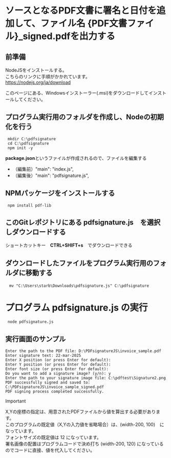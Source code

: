 # ソースとなるPDF文書に署名と日付を追加して、ファイル名 {PDF文書ファイル}_signed.pdfを出力する

## 前準備
 NodeJSをインストールする。　\
 こちらのリンクに手順がかかれています。\
 https://nodejs.org/ja/download

 このページにある、Windowsインストーラー(.msi)をダウンロードしてインストールしてください。
 
##  プログラム実行用のフォルダを作成し、Nodeの初期化を行う
```
 mkdir C:\pdfsignature
 cd C:\pdfsignature
 npm init -y
```

 **package.json**というファイルが作成されるので、ファイルを編集する

+ （編集前）"main": "index.js",
+ （編集後）"main": "pdfsignature.js",

## NPMパッケージをインストールする
```  npm install pdf-lib  ```

## このGitレポジトリにある pdfsignature.js　を選択しダウンロードする
 ショートカットキー　**CTRL+SHIFT+s**　でダウンロードできる

## ダウンロードしたファイルをプログラム実行用のフォルダに移動する
```　mv "C:\Users\starb\Downloads\pdfsignature.js" C:\pdfsignature ```
 
# プログラム pdfsignature.js の実行
```  node pdfsignature.js   ```

## 実行画面のサンプル
```
Enter the path to the PDF file: D:\PDFsignatureJS\invoice_sample.pdf
Enter signature text: 22-mar-2025
Enter X position (or press Enter for default):
Enter Y position (or press Enter for default):
Enter font size (or press Enter for default):
Do you want to add a signature image? (y/n): y
Enter the path to your signature image file: C:\pdftest\Signature2.png
PDF successfully signed and saved to: C:\PDFsignatureJS\invoice_sample_signed.pdf
PDF signing process completed successfully.
```


> [!IMPORTANT]
> X,Yの座標の指定は、用意されたPDFファイルから値を算出する必要があります。 \
> このプログラムの既定値（X,Yの入力値を省略場合）は、(width-200, 100)　になっています。\
> フォントサイズの既定値は 12 になっています。 \
> 署名画像の配置はプログラムコードで決め打ち (width-200, 120) になっているのでコードに直接、値を代入してください。 
> 





